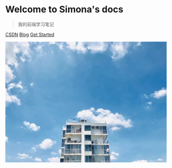 

# Welcome to Simona's docs

> 我的前端学习笔记

[CSDN](https://blog.csdn.net/roselane_begger) [Blog]( https://csmsimona.github.io/ ) [Get Started](zh-cn/前端面试汇总/JavaScript小记)

![](_media/bg.jpg)